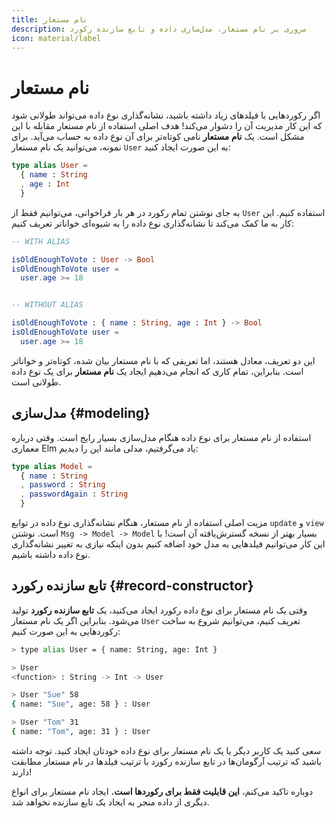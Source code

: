 ```yaml
---
title: نام مستعار
description: مروری بر نام مستعار، مدل‌سازی داده و تابع سازنده رکورد
icon: material/label
---
```


# نام مستعار

اگر رکوردهایی با فیلدهای زیاد داشته باشید، نشانه‌گذاری نوع داده می‌تواند طولانی شود که این کار مدیریت آن را دشوار می‌کند! هدف اصلی استفاده از نام مستعار مقابله با این مشکل است. یک **نام مستعار** نامی کوتاه‌تر برای آن نوع داده به حساب می‌آید. برای نمونه، می‌توانید یک نام مستعار `User` به این صورت ایجاد کنید:

```elm
type alias User =
  { name : String
  , age : Int
  }
```

به جای نوشتن تمام رکورد در هر بار فراخوانی، می‌توانیم فقط از `User` استفاده کنیم. این کار به ما کمک می‌کند تا نشانه‌گذاری نوع داده را به شیوه‌ای خواناتر تعریف کنیم:

```elm
-- WITH ALIAS

isOldEnoughToVote : User -> Bool
isOldEnoughToVote user =
  user.age >= 18


-- WITHOUT ALIAS

isOldEnoughToVote : { name : String, age : Int } -> Bool
isOldEnoughToVote user =
  user.age >= 18
```

این دو تعریف، معادل هستند، اما تعریفی که با نام مستعار بیان شده، کوتاه‌تر و خواناتر است. بنابراین، تمام کاری که انجام می‌دهیم ایجاد یک **نام مستعار** برای یک نوع داده طولانی است.

## مدل‌سازی {#modeling}

استفاده از نام مستعار برای نوع داده هنگام مدل‌سازی بسیار رایج است. وقتی درباره معماری Elm یاد می‌گرفتیم، مدلی مانند این را دیدیم:

```elm
type alias Model =
  { name : String
  , password : String
  , passwordAgain : String
  }
```

مزیت اصلی استفاده از نام مستعار، هنگام نشانه‌گذاری نوع داده در توابع `update` و `view` است. نوشتن `Msg -> Model -> Model` بسیار بهتر از نسخه گسترش‌یافته آن است! با این کار می‌توانیم فیلدهایی به مدل خود اضافه کنیم بدون اینکه نیازی به تغییر نشانه‌گذاری نوع داده داشته باشیم.

## تابع سازنده رکورد {#record-constructor}

وقتی یک نام مستعار برای نوع داده رکورد ایجاد می‌کنید، یک **تابع سازنده رکورد** تولید می‌شود. بنابراین اگر یک نام مستعار `User` تعریف کنیم، می‌توانیم شروع به ساخت رکوردهایی به این صورت کنیم:

```bash
> type alias User = { name: String, age: Int }

> User
<function> : String -> Int -> User

> User "Sue" 58
{ name: "Sue", age: 58 } : User

> User "Tom" 31
{ name: "Tom", age: 31 } : User
```

سعی کنید یک کاربر دیگر یا یک نام مستعار برای نوع داده خودتان ایجاد کنید. توجه داشته باشید که ترتیب آرگومان‌ها در تابع سازنده رکورد با ترتیب فیلدها در نام مستعار مطابقت دارند!

دوباره تاکید می‌کنم، **این قابلیت فقط برای رکوردها است.** ایجاد نام مستعار برای انواع دیگری از داده منجر به ایجاد یک تابع سازنده نخواهد شد.